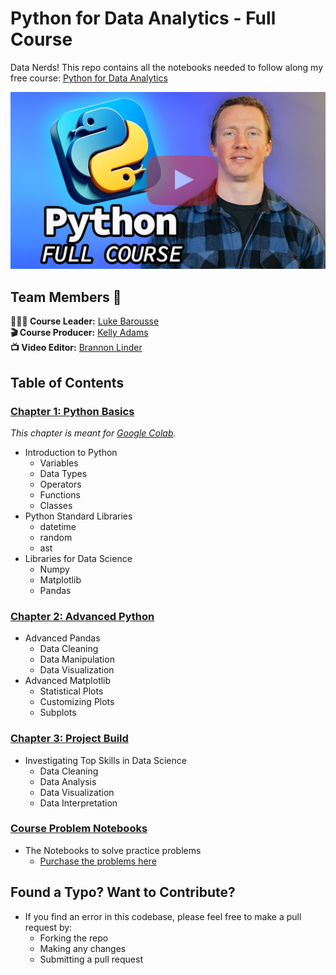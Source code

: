 # Python for Data Analytics - Full Course

Data Nerds! This repo contains all the notebooks needed to follow along my free course: [Python for Data Analytics](https://lukebarousse.com/python)

[![Python for Data Analytics](3_Project/images/Python_Data_Analytics_YT.png)](https://youtu.be/wUSDVGivd-8)
## Team Members 👥
**🙋🏼‍♂️ Course Leader:** [Luke Barousse](https://www.linkedin.com/in/luke-b)  
**🎬 Course Producer:** [Kelly Adams](https://www.linkedin.com/in/kellyjianadams)  
**📺 Video Editor:** [Brannon Linder](https://www.linkedin.com/in/brannonlinder)

## Table of Contents

### [Chapter 1: Python Basics](/1_Basics/)

*This chapter is meant for [Google Colab](https://colab.research.google.com/github/lukebarousse/Python_Data_Analytics_Course/blob/main/1_Basics/01_Getting_Started.ipynb).*
- Introduction to Python
    - Variables
    - Data Types
    - Operators
    - Functions
    - Classes
- Python Standard Libraries
    - datetime
    - random
    - ast
- Libraries for Data Science
    - Numpy
    - Matplotlib
    - Pandas

### [Chapter 2: Advanced Python](/2_Advanced/)

- Advanced Pandas
    - Data Cleaning
    - Data Manipulation
    - Data Visualization
- Advanced Matplotlib
    - Statistical Plots
    - Customizing Plots
    - Subplots

### [Chapter 3: Project Build](/3_Project/)

- Investigating Top Skills in Data Science
    - Data Cleaning
    - Data Analysis
    - Data Visualization
    - Data Interpretation

### [Course Problem Notebooks](/4_Problems/)

- The Notebooks to solve practice problems
    - [Purchase the problems here](https://lukebarousse.com/python)

## Found a Typo? Want to Contribute?
- If you find an error in this codebase, please feel free to make a pull request by:
    - Forking the repo
    - Making any changes
    - Submitting a pull request
